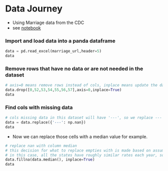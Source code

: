 # Data Journey

- Using Marriage data from the CDC
- see [notebook](../statsML/dataJourney/stats_dataJourney.ipynb)

### Import and load data into a panda dataframe

```python
data = pd.read_excel(marriage_url,header=5)
data
```

### Remove rows that have no data or are not needed in the dataset

```python
# axis=0 means remove rows instead of cols, inplace means update the dataframe in place
data.drop([0,52,53,54,55,56,57],axis=0,inplace=True)
data
```

### Find cols with missing data

```python
# cols missing data in this dataset will have '---', so we replace --- with nan
data = data.replace({'---': np.nan})
data
```

- Now we can replace those cells with a median value for example.

```python
# replace nan with column median
# this decision for what to replace empties with is made based on assumptions and judgements about the dataset
# in this case, all the states have roughly similar rates each year, so we use median instead of the mean just in case there are outliers - we don't want the replacement to be affected heavily by outliers
data.fillna(data.median(), inplace=True)
data
```
